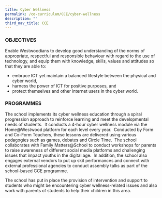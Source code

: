 ```yaml
---
title: Cyber Wellness
permalink: /co-curriculum/CCE/cyber-wellness
description: ""
third_nav_title: CCE
---
```

### OBJECTIVES

Enable Westwoodians to develop good understanding of the norms of appropriate, respectful and responsible behaviour with regard to the use of technology, and equip them with knowledge, skills, values and attitudes so that they are able to:

*   embrace ICT yet maintain a balanced lifestyle between the physical and cyber world,
*   harness the power of ICT for positive purposes, and
*   protect themselves and other internet users in the cyber world.

  

### PROGRAMMES

The school implements its cyber wellness education through a spiral progression approach to reinforce learning and meet the developmental needs of students.  It conducts a 4-hour cyber wellness module via the Home@Westwood platform for each level every year.  Conducted by Form and Co-Form Teachers, these lessons are delivered using various pedagogies such as games, debates and Circle Time.  The school collaborates with Family Matters@School to conduct workshops for parents to raise awareness of different social media platforms and challenging issues that impact youths in the digital age.  In addition, the school also engages external vendors to put up skit performances and connect with external professional agencies to conduct assembly talks as part of the school-based CCE programme.

  

The school has put in place the provision of intervention and support to students who might be encountering cyber wellness-related issues and also work with parents of students to help their children in this area.